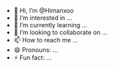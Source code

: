 - 👋 Hi, I’m @Himanxoo
- 👀 I’m interested in ...
- 🌱 I’m currently learning ...
- 💞️ I’m looking to collaborate on ...
- 📫 How to reach me ...
- 😄 Pronouns: ...
- ⚡ Fun fact: ...

<!---
Himanxoo/Himanxoo is a ✨ special ✨ repository because its `README.md` (this file) appears on your GitHub profile.
You can click the Preview link to take a look at your changes.
--->
